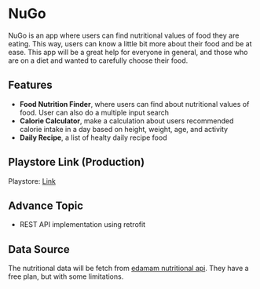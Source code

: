 # NuGo

NuGo is an app where users can find nutritional values of food they are eating. This way, users can know a little bit more about their food and be at ease. This app will be a great help for everyone in general, and those who are on a diet and wanted to carefully choose their food.

## Features

-  **Food Nutrition Finder**, where users can find about nutritional values of food. User can also do a multiple input search
-  **Calorie Calculator**, make a calculation about users recommended calorie intake in a day based on height, weight, age, and activity
-  **Daily Recipe**, a list of healty daily recipe food

## Playstore Link (Production)

Playstore: [Link](https://play.google.com/store/apps/details?id=com.hafiz_1313617032_uas.nugo)

## Advance Topic

-  REST API implementation using retrofit

## Data Source

The nutritional data will be fetch from [edamam nutritional api](https://developer.edamam.com/edamam-nutrition-api). They have a free plan, but with some limitations.
